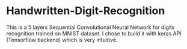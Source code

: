 # Handwritten-Digit-Recognition
This is a 5 layers Sequential Convolutional Neural Network for digits recognition trained on MNIST dataset. I chose to build it with keras API (Tensorflow backend) which is very intuitive.
